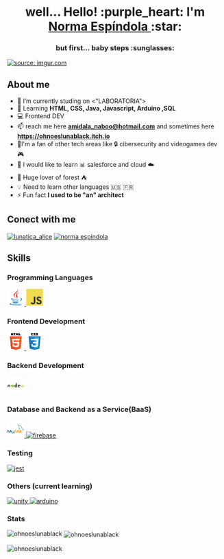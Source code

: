 <div align="center">
<h1 align="center">well... Hello! :purple_heart: I'm <a href="https://www.linkedin.com/in/norma-espindola">Norma Espíndola </a> :star: </h1>
<h3 align="center">but first... baby steps 	:sunglasses: </h3>
</div>
<a href="https://imgur.com/9aBbmko"><img src="https://i.imgur.com/9aBbmko.png" title="source: imgur.com" /></a>




## About me
- 🔭 I’m currently studing on <"LABORATORIA">
- 🌱 Learning **HTML, CSS, Java, Javascript, Arduino ,SQL**
- :computer: Frontend DEV
- 📫 reach me here **amidala_naboo@hotmail.com** and sometimes here **https://ohnoeslunablack.itch.io**
- :satellite:I'm a fan of other tech areas like 	:lock: cibersecurity and  videogames dev :video_game:
- :pencil: I would like to learn :bar_chart: salesforce and cloud 	:cloud:
- :rainbow: Huge lover of forest 	:tent:
- :bulb: Need to learn other languages 🇺🇸 🇫🇷
- ⚡ Fun fact **I used to be "an" architect**

## Conect with me
<a href="https://twitter.com/lunatica_alice" target="blank"><img align="center" src="https://raw.githubusercontent.com/rahuldkjain/github-profile-readme-generator/master/src/images/icons/Social/twitter.svg" alt="lunatica_alice" height="30" width="40" /></a>
<a href="https://linkedin.com/in/norma espíndola" target="blank"><img align="center" src="https://raw.githubusercontent.com/rahuldkjain/github-profile-readme-generator/master/src/images/icons/Social/linked-in-alt.svg" alt="norma espíndola" height="30" width="40" /></a>
</p>

## Skills
<h3 align="left">Programming Languages</h3>
<p align="left"> 
<a href="https://www.java.com" target="_blank" rel="noreferrer"> <img src="https://raw.githubusercontent.com/devicons/devicon/master/icons/java/java-original.svg" alt="java" width="40" height="40"/> </a>  <a href="https://developer.mozilla.org/en-US/docs/Web/JavaScript" target="_blank" rel="noreferrer"> <img src="https://raw.githubusercontent.com/devicons/devicon/master/icons/javascript/javascript-original.svg" alt="javascript" width="40" height="40"/> </a> </p>

<h3 align="left">Frontend Development</h3>
<p align="left"> 
<a href="https://www.w3.org/html/" target="_blank" rel="noreferrer"> <img src="https://raw.githubusercontent.com/devicons/devicon/master/icons/html5/html5-original-wordmark.svg" alt="html5" width="40" height="40"/> <a href="https://www.w3schools.com/css/" target="_blank" rel="noreferrer"> <img src="https://raw.githubusercontent.com/devicons/devicon/master/icons/css3/css3-original-wordmark.svg" alt="css3" width="40" height="40"/> </a> </p>

<h3 align="left">Backend Development</h3>
<p align="left"> 
<a href="https://nodejs.org" target="_blank" rel="noreferrer"> <img src="https://raw.githubusercontent.com/devicons/devicon/master/icons/nodejs/nodejs-original-wordmark.svg" alt="nodejs" width="40" height="40"/> </a> </p>
  
<h3 align="left">Database and Backend as a Service(BaaS)</h3>
<p align="left"> 
<a href="https://www.mysql.com/" target="_blank" rel="noreferrer"> <img src="https://raw.githubusercontent.com/devicons/devicon/master/icons/mysql/mysql-original-wordmark.svg" alt="mysql" width="40" height="40"/> <a href="https://firebase.google.com/" target="_blank" rel="noreferrer"> <img src="https://www.vectorlogo.zone/logos/firebase/firebase-icon.svg" alt="firebase" width="40" height="40"/> </a> </p>

<h3 align="left">Testing</h3>
<p align="left"> 
<a href="https://jestjs.io" target="_blank" rel="noreferrer"> <img src="https://www.vectorlogo.zone/logos/jestjsio/jestjsio-icon.svg" alt="jest" width="40" height="40"/> </a> </p>
  
<h3 align="left">Others (current learning)</h3>
<p align="left"> 
<a href="https://unity.com/" target="_blank" rel="noreferrer"> <img src="https://www.vectorlogo.zone/logos/unity3d/unity3d-icon.svg" alt="unity" width="40" height="40"/> </a> <a href="https://www.arduino.cc/" target="_blank" rel="noreferrer"> <img src="https://cdn.worldvectorlogo.com/logos/arduino-1.svg" alt="arduino" width="40" height="40"/> </a> </p>

<h3 align="left">Stats</h3>

<p><img align="left" src="https://github-readme-stats.vercel.app/api/top-langs?username=ohnoeslunablack&show_icons=true&locale=en&layout=compact" alt="ohnoeslunablack" /></p>

<p>&nbsp;<img align="center" src="https://github-readme-stats.vercel.app/api?username=ohnoeslunablack&show_icons=true&locale=en" alt="ohnoeslunablack" /></p>

<p><img align="center" src="https://github-readme-streak-stats.herokuapp.com/?user=ohnoeslunablack&" alt="ohnoeslunablack" /></p>


